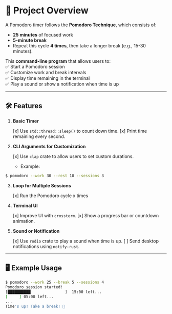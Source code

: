# **📌 Project Overview**

A Pomodoro timer follows the **Pomodoro Technique**, which consists of:

- **25 minutes** of focused work
- **5-minute break**
- Repeat this cycle **4 times**, then take a longer break (e.g., 15-30 minutes).

This **command-line program** that allows users to:  
✅ Start a Pomodoro session  
✅ Customize work and break intervals  
✅ Display time remaining in the terminal  
✅ Play a sound or show a notification when time is up

---

## **🛠 Features**

1. **Basic Timer**
    
    [x] Use `std::thread::sleep()` to count down time.
    [x] Print time remaining every second.

2. **CLI Arguments for Customization**
    
    [x] Use `clap` crate to allow users to set custom durations.
    - Example:
        
```bash   
$ pomodoro --work 30 --rest 10 --sessions 3
```
        
3. **Loop for Multiple Sessions**
    
    [x] Run the Pomodoro cycle x times

4. **Terminal UI**
    
    [x] Improve UI with `crossterm`.
    [x] Show a progress bar or countdown animation.

5. **Sound or Notification**
    
    [x] Use `rodio` crate to play a sound when time is up.
    [ ] Send desktop notifications using `notify-rust`.

---

## **🖥 Example Usage**

```bash
$ pomodoro --work 25 --break 5 --sessions 4 
Pomodoro session started!  
[██████████               ]  15:00 left... 
[     ] 05:00 left... 
... 
Time's up! Take a break! 🎉
```
